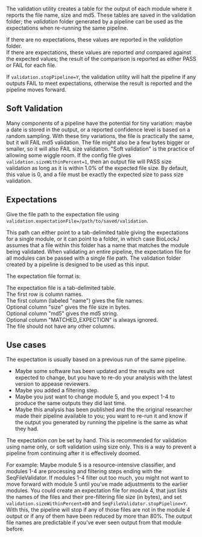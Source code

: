 

The validation utility creates a table for the output of each module where it reports the file name, size and md5.  These tables are saved in the validation folder; the _validation_ folder generated by a pipeline can be used as the expectations when re-running the same pipeline.

If there are no expectations, these values are reported in the _validation_ folder.              
If there are expectations, these values are reported _and_ compared against the expected values; the result of the comparison is reported as either PASS or FAIL for each file.  

If `validation.stopPipeline=Y`, the validation utility will halt the pipeline if any outputs FAIL to meet expectations, otherwise the result is reported and the pipeline moves forward.

## Soft Validation

Many components of a pipeline have the potential for tiny variation: maybe a date is stored in the output, or a reported confidence level is based on a random sampling. With these tiny variations, the file is practically the same, but it will FAIL md5 validation.  The file might also be a few bytes bigger or smaller, so it will also FAIL size validation.  "Soft validation" is the practice of allowing some wiggle room.  If the config file gives `validation.sizeWithinPercent=1`, then an output file will PASS size validation as long as it is within 1.0% of the expected file size. By default, this value is 0, and a file must be exactly the expected size to pass size validation.

## Expectations

Give the file path to the expectation file using `validation.expectationFile=/path/to/saved/validation`.      
     
This path can either point to a tab-delimited table giving the expectations for a single module, or it can point to a folder, in which case BioLockJ assumes that a file within this folder has a name that matches the module being validated. When validating an entire pipeline, the expectation file for all modules can be passed with a single file path.  The validation folder created by a pipeline is designed to be used as this input.

The expectation file format is:

The expectation file is a tab-delimited table.  
The first row is column names.  
The first column (labeled "name") gives the file names.  
Optional column "size" gives the file size in bytes.  
Optional column "md5" gives the md5 string.  
Optional column "MATCHED_EXPECTION" is always ignored.  
The file should not have any other columns.

## Use cases

The expectation is usually based on a previous run of the same pipeline.
* Maybe some software has been updated and the results are not expected to change, but you have to re-do your analysis with the latest version to appease reviewers.
* Maybe you added a filtering step.  
* Maybe you just want to change module 5, and you expect 1-4 to produce the same outputs they did last time.
* Maybe this analysis has been published and the the original researcher made their pipeline available to you; you want to re-run it and know if the output you generated by running the pipeline is the same as what they had.

The expectation _can_ be set by hand. This is recommended for validation using name only, or soft validation using size only.  This is a way to prevent a pipeline from continuing after it is effectively doomed.

For example:
Maybe module 5 is a resource-intensive classifier, and modules 1-4 are processing and filtering steps ending with the SeqFileValidator.  If modules 1-4 filter out too much, you might not want to move forward with module 5 until you've made adjustments to the earlier modules.
You could create an expectation file for module 4, that just lists the names of the files and their pre-filtering file size (in bytes), and set `validation.sizeWithinPercent=80` and `SeqFileValidator.stopPipeline=Y`.  With this, the pipeline will stop if any of those files are not in the module 4 output or if any of them have been reduced by more than 80%.
The output file names are predictable if you've ever seen output from that module before. 